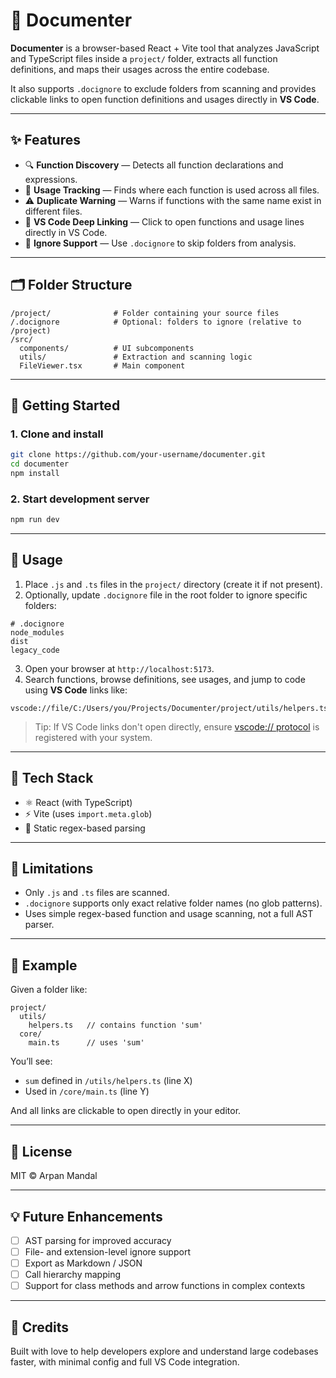 # 📘 Documenter

**Documenter** is a browser-based React + Vite tool that analyzes JavaScript and TypeScript files inside a `project/` folder, extracts all function definitions, and maps their usages across the entire codebase.

It also supports `.docignore` to exclude folders from scanning and provides clickable links to open function definitions and usages directly in **VS Code**.

---

## ✨ Features

- 🔍 **Function Discovery** — Detects all function declarations and expressions.
- 📎 **Usage Tracking** — Finds where each function is used across all files.
- ⚠️ **Duplicate Warning** — Warns if functions with the same name exist in different files.
- 🧭 **VS Code Deep Linking** — Click to open functions and usage lines directly in VS Code.
- 🚫 **Ignore Support** — Use `.docignore` to skip folders from analysis.

---

## 🗂️ Folder Structure

```
/project/              # Folder containing your source files
/.docignore            # Optional: folders to ignore (relative to /project)
/src/
  components/          # UI subcomponents
  utils/               # Extraction and scanning logic
  FileViewer.tsx       # Main component
```

---

## 🚀 Getting Started

### 1. Clone and install

```bash
git clone https://github.com/your-username/documenter.git
cd documenter
npm install
```

### 2. Start development server

```bash
npm run dev
```

---

## 🧪 Usage

1. Place `.js` and `.ts` files in the `project/` directory (create it if not present).
2. Optionally, update `.docignore` file in the root folder to ignore specific folders:

```
# .docignore
node_modules
dist
legacy_code
```

3. Open your browser at `http://localhost:5173`.
4. Search functions, browse definitions, see usages, and jump to code using **VS Code** links like:

```
vscode://file/C:/Users/you/Projects/Documenter/project/utils/helpers.ts:42
```

> Tip: If VS Code links don't open directly, ensure [vscode:// protocol](https://code.visualstudio.com/docs/editor/command-line#_opening-vs-code-with-urls) is registered with your system.

---

## 🧠 Tech Stack

- ⚛️ React (with TypeScript)
- ⚡ Vite (uses `import.meta.glob`)
- 🧠 Static regex-based parsing

---

## 📌 Limitations

- Only `.js` and `.ts` files are scanned.
- `.docignore` supports only exact relative folder names (no glob patterns).
- Uses simple regex-based function and usage scanning, not a full AST parser.

---

## 🧱 Example

Given a folder like:

```
project/
  utils/
    helpers.ts   // contains function 'sum'
  core/
    main.ts      // uses 'sum'
```

You’ll see:

- `sum` defined in `/utils/helpers.ts` (line X)
- Used in `/core/main.ts` (line Y)

And all links are clickable to open directly in your editor.

---

## 📄 License

MIT © Arpan Mandal

---

## 💡 Future Enhancements

- [ ] AST parsing for improved accuracy
- [ ] File- and extension-level ignore support
- [ ] Export as Markdown / JSON
- [ ] Call hierarchy mapping
- [ ] Support for class methods and arrow functions in complex contexts

---

## 🧠 Credits

Built with love to help developers explore and understand large codebases faster, with minimal config and full VS Code integration.


